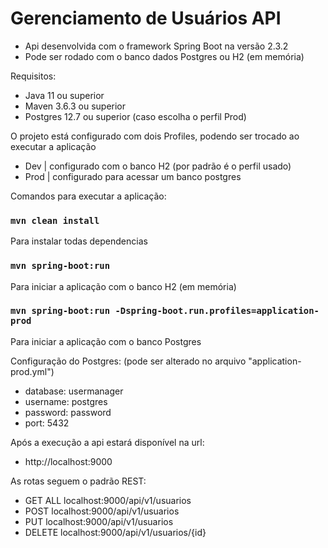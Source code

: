 # Gerenciamento de Usuários API

 - Api desenvolvida com o framework Spring Boot na versão 2.3.2
 - Pode ser rodado com o banco dados Postgres ou H2 (em memória)

Requisitos:
 - Java 11 ou superior
 - Maven 3.6.3 ou superior
 - Postgres 12.7 ou superior (caso escolha o perfil Prod)

O projeto está configurado com dois Profiles, podendo ser trocado ao executar a aplicação
 - Dev | configurado com o banco H2 (por padrão é o perfil usado)
 - Prod | configurado para acessar um banco postgres


Comandos para executar a aplicação:

### `mvn clean install`
Para instalar todas dependencias

### `mvn spring-boot:run`
Para iniciar a aplicação com o banco H2 (em memória)

### `mvn spring-boot:run -Dspring-boot.run.profiles=application-prod`
Para iniciar a aplicação com o banco Postgres


Configuração do Postgres: (pode ser alterado no arquivo "application-prod.yml")
 - database: usermanager
 - username: postgres
 - password: password
 - port: 5432


Após a execução a api estará disponível na url:
 - http://localhost:9000


As rotas seguem o padrão REST:

 - GET ALL    localhost:9000/api/v1/usuarios
 - POST       localhost:9000/api/v1/usuarios
 - PUT        localhost:9000/api/v1/usuarios
 - DELETE     localhost:9000/api/v1/usuarios/{id}
